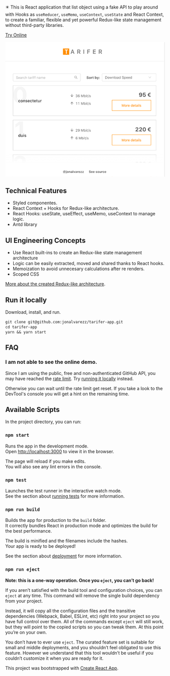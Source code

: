 ✴️️ This is React application that list object using a fake API to play around with Hooks as `useReducer`, `useMemo`, `useContext`, `useState` and React Context, to create a familiar, flexible and yet powerful Redux-like state management without third-party libraries.

[Try Online](https://jonalvarezz.github.io/tarifer-app)

![alt Tarifer React App](./screenshot.png)

## Technical Features

- Styled componentes.
- React Context + Hooks for Redux-like architecture.
- React Hooks: useState, useEffect, useMemo, useContext to manage logic.
- Antd library

## UI Engineering Concepts

- Use React built-ins to create an Redux-like state management architecture
- Logic can be easily extracted, moved and shared thanks to React hooks.
- Memoization to avoid unnecesary calculations after re renders.
- Scoped CSS

[More about the created Redux-like architecture](http://jonalvarezz.com/articles/replacing-redux-with-context-and-hooks/).

## Run it locally

Download, install, and run.

```
git clone git@github.com:jonalvarezz/tarifer-app.git
cd tarifer-app
yarn && yarn start
```

## FAQ

### I am not able to see the online demo.

Since I am using the public, free and non-authenticated GitHub API, you may have reached the [rate limit](https://developer.github.com/v3/#rate-limiting). Try [running it locally](#run-it-locally) instead.

Otherwise you can wait until the rate limit get reset. If you take a look to the DevTool's console you will get a hint on the remaining time.

## Available Scripts

In the project directory, you can run:

### `npm start`

Runs the app in the development mode.<br>
Open [http://localhost:3000](http://localhost:3000) to view it in the browser.

The page will reload if you make edits.<br>
You will also see any lint errors in the console.

### `npm test`

Launches the test runner in the interactive watch mode.<br>
See the section about [running tests](https://facebook.github.io/create-react-app/docs/running-tests) for more information.

### `npm run build`

Builds the app for production to the `build` folder.<br>
It correctly bundles React in production mode and optimizes the build for the best performance.

The build is minified and the filenames include the hashes.<br>
Your app is ready to be deployed!

See the section about [deployment](https://facebook.github.io/create-react-app/docs/deployment) for more information.

### `npm run eject`

**Note: this is a one-way operation. Once you `eject`, you can’t go back!**

If you aren’t satisfied with the build tool and configuration choices, you can `eject` at any time. This command will remove the single build dependency from your project.

Instead, it will copy all the configuration files and the transitive dependencies (Webpack, Babel, ESLint, etc) right into your project so you have full control over them. All of the commands except `eject` will still work, but they will point to the copied scripts so you can tweak them. At this point you’re on your own.

You don’t have to ever use `eject`. The curated feature set is suitable for small and middle deployments, and you shouldn’t feel obligated to use this feature. However we understand that this tool wouldn’t be useful if you couldn’t customize it when you are ready for it.

This project was bootstrapped with [Create React App](https://github.com/facebook/create-react-app).
